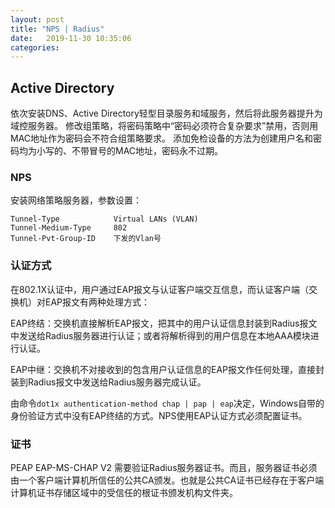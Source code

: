 ```yaml
---
layout: post
title: "NPS | Radius" 
date:   2019-11-30 10:35:06
categories: 
---
```


<!-- more -->

## Active Directory

依次安装DNS、Active Directory轻型目录服务和域服务，然后将此服务器提升为域控服务器。
修改组策略，将密码策略中“密码必须符合复杂要求”禁用，否则用MAC地址作为密码会不符合组策略要求。
添加免检设备的方法为创建用户名和密码均为小写的、不带冒号的MAC地址，密码永不过期。

### NPS

安装网络策略服务器，参数设置：
```
Tunnel-Type            Virtual LANs (VLAN)
Tunnel-Medium-Type     802
Tunnel-Pvt-Group-ID    下发的Vlan号

```

### 认证方式

在802.1X认证中，用户通过EAP报文与认证客户端交互信息，而认证客户端（交换机）对EAP报文有两种处理方式：

EAP终结：交换机直接解析EAP报文，把其中的用户认证信息封装到Radius报文中发送给Radius服务器进行认证；或者将解析得到的用户信息在本地AAA模块进行认证。

EAP中继：交换机不对接收到的包含用户认证信息的EAP报文作任何处理，直接封装到Radius报文中发送给Radius服务器完成认证。

由命令`dot1x authentication-method chap | pap | eap`决定，Windows自带的身份验证方式中没有EAP终结的方式。NPS使用EAP认证方式必须配置证书。

### 证书

PEAP EAP-MS-CHAP V2 需要验证Radius服务器证书。而且，服务器证书必须由一个客户端计算机所信任的公共CA颁发。也就是公共CA证书已经存在于客户端计算机证书存储区域中的受信任的根证书颁发机构文件夹。


